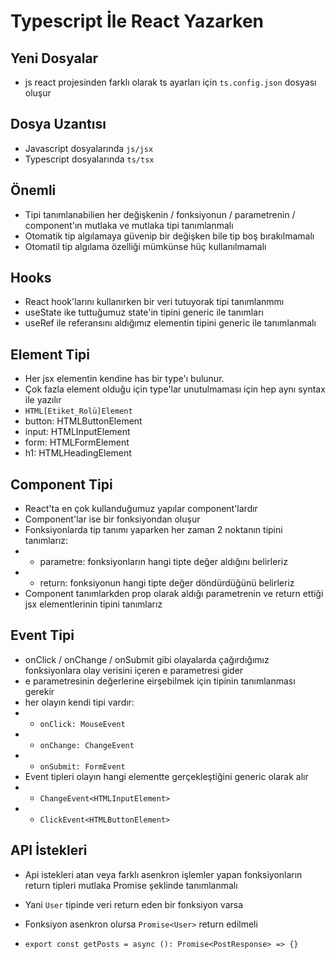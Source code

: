# Typescript İle React Yazarken

## Yeni Dosyalar

- js react projesinden farklı olarak ts ayarları için `ts.config.json` dosyası oluşur

## Dosya Uzantısı

- Javascript dosyalarında `js/jsx`
- Typescript dosyalarında `ts/tsx`

## Önemli

- Tipi tanımlanabilien her değişkenin / fonksiyonun / parametrenin / component'ın mutlaka ve mutlaka tipi tanımlanmalı
- Otomatik tip algılamaya güvenip bir değişken bile tip boş bırakılmamalı
- Otomatil tip algılama özelliği mümkünse hüç kullanılmamalı

## Hooks

- React hook'larını kullanırken bir veri tutuyorak tipi tanımlanmmı
- useState ike tuttuğumuz state'in tipini generic ile tanımları
- useRef ile referansını aldığımız elementin tipini generic ile tanımlanmalı

## Element Tipi

- Her jsx elementin kendine has bir type'ı bulunur.
- Çok fazla element olduğu için type'lar unutulmaması için hep aynı syntax ile yazılır
- `HTML[Etiket_Rolü]Element`
- button: HTMLButtonElement
- input: HTMLInputElement
- form: HTMLFormElement
- h1: HTMLHeadingElement

## Component Tipi

- React'ta en çok kullanduğumuz yapılar component'lardır
- Component'lar ise bir fonksiyondan oluşur
- Fonksiyonlarda tip tanımı yaparken her zaman 2 noktanın tipini tanımlarız:
- - parametre: fonksiyonların hangi tipte değer aldığını belirleriz
- - return: fonksiyonun hangi tipte değer döndürdüğünü belirleriz
- Component tanımlarkden prop olarak aldığı parametrenin ve return ettiği jsx elementlerinin tipini tanımlarız

## Event Tipi

- onClick / onChange / onSubmit gibi olayalarda çağırdığımız fonksiyonlara olay verisini içeren e parametresi gider
- e parametresinin değerlerine eirşebilmek için tipinin tanımlanması gerekir
- her olayın kendi tipi vardır:
- - `onClick: MouseEvent`
- - `onChange: ChangeEvent`
- - `onSubmit: FormEvent`
- Event tipleri olayın hangi elementte gerçekleştiğini generic olarak alır
- - `ChangeEvent<HTMLInputElement>`
- - `ClickEvent<HTMLButtonElement>`

## API İstekleri

- Api istekleri atan veya farklı asenkron işlemler yapan fonksiyonların return tipleri mutlaka Promise<T> şeklinde tanımlanmalı
- Yani `User` tipinde veri return eden bir fonksiyon varsa
- Fonksiyon asenkron olursa `Promise<User>` return edilmeli

- `export const getPosts = async (): Promise<PostResponse> => {}`
